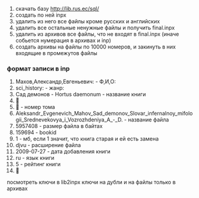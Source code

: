 1. скачать базу http://lib.rus.ec/sql/
2. создать по ней inpx
3. удалить из него все файлы кроме русских и английских
4. удалить все остальные ненужные файлы и получить final.inpx
5. удалить из архивов все файлы, что не входят в final.inpx (иначе собьется нумерация в архивах и inp)
6. создать архивы на файлы по 10000 номеров, и закинуть в них входящие в промежутов файлы


### формат записи в inp
1. Махов,Александр,Евгеньевич: - Ф,И,О:
2. sci_history: - жанр:
3. Сад демонов - Hortus daemonum - название книги
4. 
5.  - номер тома
6. Aleksandr_Evgenevich_Mahov_Sad_demonov_Slovar_infernalnoy_mifologii_Srednevekovya_i_Vozrozhdeniya_A_-_D. - название файла
7. 5957408 - размер файла в байтах
8. 159694 - bookid
9. 1 - мб, если 1 значит, что книга старая и ей есть замена
10. djvu - расширение файла
11. 2009-07-27 - дата добавления книги
12. ru - язык книги
13. 5 - рейтинг книги
14. 

посмотреть ключи в lib2inpx
ключи на дубли и на файлы только в архивах